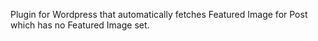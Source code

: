 Plugin for Wordpress that automatically fetches Featured Image for Post which has no Featured Image set.
